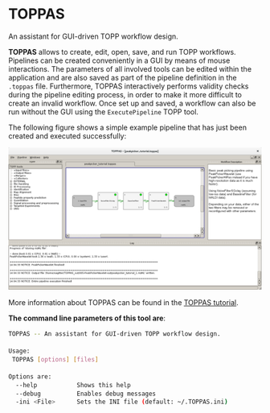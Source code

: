 TOPPAS
======

An assistant for GUI-driven TOPP workflow design.

**TOPPAS** allows to create, edit, open, save, and run TOPP workflows. Pipelines can be created conveniently in a GUI by
means of mouse interactions. The parameters of all involved tools can be edited within the application and are also
saved as part of the pipeline definition in the `.toppas` file. Furthermore, TOPPAS interactively performs validity
checks during the pipeline editing process, in order to make it more difficult to create an invalid workflow. Once set
up and saved, a workflow can also be run without the GUI using the `ExecutePipeline` TOPP tool.

The following figure shows a simple example pipeline that has just been created and executed successfully:

![TOPPAS simple example](../images/topp/TOPPAS_simple_example.png)

More information about TOPPAS can be found in the [TOPPAS tutorial](../tutorials/TOPP/TOPPAS-tutorial.md).

**The command line parameters of this tool are**:

```bash
TOPPAS -- An assistant for GUI-driven TOPP workflow design.

Usage:
 TOPPAS [options] [files]

Options are:
  --help           Shows this help
  --debug          Enables debug messages
  -ini <File>      Sets the INI file (default: ~/.TOPPAS.ini)
```
